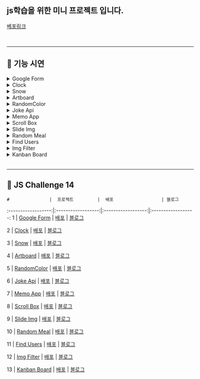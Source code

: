 ## js학습을 위한 미니 프로젝트 입니다.

[베포링크](https://js-challenge14-mini-project.vercel.app/)

<br />

---

## 🍎 기능 시연

  <details>
  <summary>Google Form</summary>
    <img width="700" src="https://velog.velcdn.com/images/leecodeh/post/82186082-357d-4751-a0d1-ffbb20f439e7/image.gif"/>
  </details>

  <details>
  <summary> Clock </summary>
    <img width="700" src="https://velog.velcdn.com/images/leecodeh/post/11921a61-c113-42f1-9e99-c970b00bad53/image.gif"/>
  </details>

   <details>
  <summary> Snow </summary>
     <img width="700" src="https://velog.velcdn.com/images/leecodeh/post/7a18a8ea-4cd3-4794-bc06-1db08ce79428/image.gif"/>
  </details>
  
  <details>
  <summary> Artboard </summary>
      <img width="700" src="https://velog.velcdn.com/images/leecodeh/post/44ca2e90-3ead-4029-8d68-7b75eba1bc5b/image.gif"/>
  </details>
  
  <details>
  <summary> RandomColor </summary>
      <img width="700" src="https://velog.velcdn.com/images/leecodeh/post/dfc69a96-c32b-4ff0-9173-071f48ca979f/image.gif"/>
  </details>

 <details>
  <summary>Joke Api</summary>
    <img width="700" src="https://velog.velcdn.com/images/leecodeh/post/335edc73-b671-438e-a638-f84d7c1cf9f1/image.gif"/>
  </details>

  <details>
  <summary> Memo App </summary>
    <img width="700" src="https://velog.velcdn.com/images/leecodeh/post/6cd282ff-6681-46bd-a684-6a1522e27ad6/image.gif"/>
  </details>

   <details>
  <summary> Scroll Box </summary>
     <img width="700" src="https://velog.velcdn.com/images/leecodeh/post/f1504109-9096-4f49-8b09-40075b03fef4/image.gif"/>
  </details>
  
  <details>
  <summary> Slide Img </summary>
      <img width="700" src="https://velog.velcdn.com/images/leecodeh/post/71d13ee7-1444-407b-af18-7ed42cca0daa/image.gif"/>
  </details>
  
  <details>
  <summary> Random Meal </summary>
      <img width="700" src="https://velog.velcdn.com/images/leecodeh/post/c5a8b64b-f11b-43c0-b84b-8c389cf60286/image.gif"/>
  </details>
  
<details>
  <summary> Find Users </summary>
      <img width="700" src="https://velog.velcdn.com/images/leecodeh/post/00bad735-3eaf-47e3-9957-284b7e5f4cb9/image.gif"/>
  </details>

<details>
  <summary> Img Filter </summary>
      <img width="700" src="https://velog.velcdn.com/images/leecodeh/post/2513fa3c-fa24-464b-af51-ffec5f58af5f/image.gif"/>
  </details>

<details>
  <summary> Kanban Board </summary>
      <img width="700" src="https://velog.velcdn.com/images/leecodeh/post/65787b6a-be6d-43a1-99c8-1ed7c3c02ded/image.gif"/>
  </details>

<br />

---

## 🍎 JS Challenge 14

    #               |  프로젝트         |  배포                  | 블로그

:------------------:|:------------------:|:------------------:|:------------------:
1 | [Google Form](https://github.com/fake-dp/Js-Challenge14-Mini-Project/tree/main/GoogleForm) | [배포](https://js-challenge14-mini-project.vercel.app/GoogleForm/index.html) | [블로그](https://velog.io/@leecodeh/Js-Challenge14-1-%EA%B5%AC%EA%B8%80-%EC%82%AC%EC%9D%B4%ED%8A%B8-%EB%A7%8C%EB%93%A4%EA%B8%B0)

2 | [Clock](https://github.com/fake-dp/Js-Challenge14-Mini-Project/tree/main/Clock) | [배포](https://js-challenge14-mini-project.vercel.app/Clock/index.html) | [블로그](https://velog.io/@leecodeh/Js-Challenge14-2-%EC%8B%9C%EA%B3%84-%EB%A7%8C%EB%93%A4%EA%B8%B0-dark-light)

3 | [Snow](https://github.com/fake-dp/Js-Challenge14-Mini-Project/tree/main/Snow) | [배포](https://js-challenge14-mini-project.vercel.app/Snow/index.html) | [블로그](https://velog.io/@leecodeh/Js-Challenge14-3-Snow-animation)

4 | [Artboard](https://github.com/fake-dp/Js-Challenge14-Mini-Project/tree/main/Artboard) | [배포](https://js-challenge14-artboard.vercel.app/) | [블로그](https://velog.io/@leecodeh/Js-Challenge14-4-art-board)

5 | [RandomColor](https://github.com/fake-dp/Js-Challenge14-Mini-Project/tree/main/RandomColor) | [배포](https://js-challenge14-mini-project.vercel.app/RandomColor/index.html) | [블로그](https://velog.io/@leecodeh/Js-Challenge14-5-Random-Color-%EA%B0%92%EA%B0%80%EC%A0%B8%EC%98%A4%EA%B8%B0-%EB%B3%B5%EC%82%AC%ED%95%98%EA%B8%B0)

6 | [Joke Api](https://github.com/fake-dp/Js-Challenge14-Mini-Project/tree/main/JokeApi) | [배포](https://js-challenge14-mini-project.vercel.app/JokeApi/index.html) | [블로그](https://velog.io/@leecodeh/Js-Challenge14-7-Random-Joke-API)

7 | [Memo App](https://github.com/fake-dp/Js-Challenge14-Mini-Project/tree/main/MemoApp) | [배포](https://js-challenge14-mini-project.vercel.app/MemoApp/index.html) | [블로그](https://velog.io/@leecodeh/Js-Challenge14-7-Memo-App)

8 | [Scroll Box](https://github.com/fake-dp/Js-Challenge14-Mini-Project/tree/main/ScrollBox) | [배포](https://js-challenge14-scrollbox.vercel.app/) | [블로그](https://velog.io/@leecodeh/Js-Challenge14-8-Scroll-animation)

9 | [Slide Img](https://github.com/fake-dp/Js-Challenge14-Mini-Project/tree/main/SlideImg) | [배포](https://js-challenge14-mini-project.vercel.app/SlideImg/index.html) | [블로그](https://velog.io/@leecodeh/Js-Challenge14-9-Slider-Img)

10 | [Random Meal](https://github.com/fake-dp/Js-Challenge14-Mini-Project/tree/main/RandomMeal) | [배포](https://js-challenge14-mini-project.vercel.app/RandomMeal/index.html) | [블로그](https://velog.io/@leecodeh/Js-Challenge14-10-Random-meal)

11 | [Find Users](https://github.com/fake-dp/Js-Challenge14-Mini-Project/tree/main/FindUsers) | [배포](https://js-challenge14-mini-project.vercel.app/FindUsers/index.html) | [블로그](https://velog.io/@leecodeh/Js-Challenge14-11-Find-Users)

12 | [Img Filter](https://github.com/fake-dp/Js-Challenge14-Mini-Project/tree/main/ImgFilter) | [배포](https://js-challenge14-mini-project.vercel.app/ImgFilter/index.html) | [블로그](https://velog.io/@leecodeh/Js-Challenge14-12-Img-Filter)

13 | [Kanban Board](https://github.com/fake-dp/Js-Challenge14-Mini-Project/tree/main/Kanbanboard) | [배포](https://js-challenge14-mini-project.vercel.app/Kanbanboard/index.html) | [블로그](https://velog.io/@leecodeh/Js-Challenge14-13-Kanban-Board)
